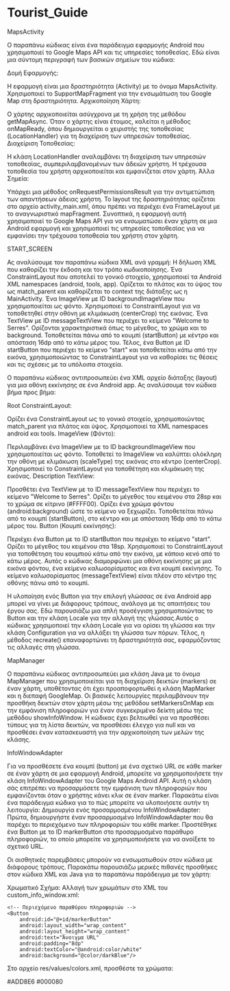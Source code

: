 # Tourist_Guide

MapsActivity

Ο παραπάνω κώδικας είναι ένα παράδειγμα εφαρμογής Android που χρησιμοποιεί το Google Maps API και τις υπηρεσίες τοποθεσίας. Εδώ είναι μια σύντομη περιγραφή των βασικών σημείων του κώδικα:

Δομή Εφαρμογής:

Η εφαρμογή είναι μια δραστηριότητα (Activity) με το όνομα MapsActivity.
Χρησιμοποιεί το SupportMapFragment για την ενσωμάτωση του Google Map στη δραστηριότητα.
Αρχικοποίηση Χάρτη:

Ο χάρτης αρχικοποιείται ασύγχρονα με τη χρήση της μεθόδου getMapAsync.
Όταν ο χάρτης είναι έτοιμος, καλείται η μέθοδος onMapReady, όπου δημιουργείται ο χειριστής της τοποθεσίας (LocationHandler) για τη διαχείριση των υπηρεσιών τοποθεσίας.
Διαχείριση Τοποθεσίας:

Η κλάση LocationHandler αναλαμβάνει τη διαχείριση των υπηρεσιών τοποθεσίας, συμπεριλαμβανομένων των άδειών χρήστη.
Η τρέχουσα τοποθεσία του χρήστη αρχικοποιείται και εμφανίζεται στον χάρτη.
Άλλα Σημεία:

Υπάρχει μια μέθοδος onRequestPermissionsResult για την αντιμετώπιση των απαντήσεων άδειας χρήστη.
Το layout της δραστηριότητας ορίζεται στο αρχείο activity_main.xml, όπου πρέπει να περιέχει ένα FrameLayout με το αναγνωριστικό mapFragment.
Συνοπτικά, η εφαρμογή αυτή χρησιμοποιεί το Google Maps API για να ενσωματώσει έναν χάρτη σε μια Android εφαρμογή και χρησιμοποιεί τις υπηρεσίες τοποθεσίας για να εμφανίσει την τρέχουσα τοποθεσία του χρήστη στον χάρτη.
 
START_SCREEN

Ας αναλύσουμε τον παραπάνω κώδικα XML ανά γραμμή:
Η δήλωση XML που καθορίζει την έκδοση και τον τρόπο κωδικοποίησης.
Ένα ConstraintLayout που αποτελεί το γονικό στοιχείο, χρησιμοποιεί τα Android XML namespaces (android, tools, app). Ορίζεται το πλάτος και το ύψος του ως match_parent και καθορίζεται το context της διάταξης ως η MainActivity.
Ένα ImageView με ID backgroundImageView που χρησιμοποιείται ως φόντο. Χρησιμοποιεί το ConstraintLayout για να τοποθετηθεί στην οθόνη με κλιμάκωση (centerCrop) της εικόνας.
Ένα TextView με ID messageTextView που περιέχει το κείμενο "Welcome to Serres". Ορίζονται χαρακτηριστικά όπως το μέγεθος, το χρώμα και το background. Τοποθετείται πάνω από το κουμπί (startButton) με κέντρο και απόσταση 16dp από το κάτω μέρος του.
Τέλος, ένα Button με ID startButton που περιέχει το κείμενο "start" και τοποθετείται κάτω από την εικόνα, χρησιμοποιώντας το ConstraintLayout για να καθορίσει τις θέσεις και τις σχέσεις με τα υπόλοιπα στοιχεία.

Ο παραπάνω κώδικας αντιπροσωπεύει ένα XML αρχείο διάταξης (layout) για μια οθόνη εκκίνησης σε ένα Android app. Ας αναλύσουμε τον κώδικα βήμα προς βήμα:

Root ConstraintLayout:

Ορίζει ένα ConstraintLayout ως το γονικό στοιχείο, χρησιμοποιώντας match_parent για πλάτος και ύψος.
Χρησιμοποιεί τα XML namespaces android και tools.
ImageView (Φόντο):

Περιλαμβάνει ένα ImageView με το ID backgroundImageView που χρησιμοποιείται ως φόντο.
Τοποθετεί το ImageView να καλύπτει ολόκληρη την οθόνη με κλιμάκωση (scaleType) της εικόνας στο κέντρο (centerCrop).
Χρησιμοποιεί το ConstraintLayout για τοποθέτηση και κλιμάκωση της εικόνας.
Description TextView:

Προσθέτει ένα TextView με το ID messageTextView που περιέχει το κείμενο "Welcome to Serres".
Ορίζει το μέγεθος του κειμένου στα 28sp και το χρώμα σε κίτρινο (#FFFF00).
Ορίζει ένα χρώμα φόντου (android:background) ώστε το κείμενο να ξεχωρίζει.
Τοποθετείται πάνω από το κουμπί (startButton), στο κέντρο και με απόσταση 16dp από το κάτω μέρος του.
Button (Κουμπί εκκίνησης):

Περιέχει ένα Button με το ID startButton που περιέχει το κείμενο "start".
Ορίζει το μέγεθος του κειμένου στα 18sp.
Χρησιμοποιεί το ConstraintLayout για τοποθέτηση του κουμπιού κάτω από την εικόνα, με κάποιο κενό από το κάτω μέρος.
Αυτός ο κώδικας διαμορφώνει μια οθόνη εκκίνησης με μια εικόνα φόντου, ένα κείμενο καλωσορίσματος και ένα κουμπί εκκίνησης. Το κείμενο καλωσορίσματος (messageTextView) είναι πλέον στο κέντρο της οθόνης πάνω από το κουμπί.

Η υλοποίηση ενός Button για την επιλογή γλώσσας σε ένα Android app μπορεί να γίνει με διάφορους τρόπους, ανάλογα με τις απαιτήσεις του έργου σας. Εδώ παρουσιάζω μια απλή προσέγγιση χρησιμοποιώντας το Button και την κλάση Locale για την αλλαγή της γλώσσας.Αυτός ο κώδικας χρησιμοποιεί την κλάση Locale για να ορίσει τη γλώσσα και την κλάση Configuration για να αλλάξει τη γλώσσα των πόρων. Τέλος, η μέθοδος recreate() επαναφορτώνει τη δραστηριότητά σας, εφαρμόζοντας τις αλλαγές στη γλώσσα.

MapManager

Ο παραπάνω κώδικας αντιπροσωπεύει μια κλάση Java με το όνομα MapManager που χρησιμοποιείται για τη διαχείριση δεικτών (markers) σε έναν χάρτη, υποθέτοντας ότι έχει προαποφορτωθεί η κλάση MapMarker και η διεπαφή GoogleMap. Οι βασικές λειτουργίες περιλαμβάνουν την προσθήκη δεικτών στον χάρτη μέσω της μεθόδου setMarkersOnMap και την εμφάνιση πληροφοριών για έναν συγκεκριμένο δείκτη μέσω της μεθόδου showInfoWindow. Η κώδικας έχει βελτιωθεί για να προσθέσει τύπους για τη λίστα δεικτών, να προσθέσει έλεγχο για null και να προσθέσει έναν κατασκευαστή για την αρχικοποίηση των μελών της κλάσης.


InfoWindowAdapter

Για να προσθέσετε ένα κουμπί (button) με ένα σχετικό URL σε κάθε marker σε έναν χάρτη σε μια εφαρμογή Android, μπορείτε να χρησιμοποιήσετε την κλάση InfoWindowAdapter του Google Maps Android API. Αυτή η κλάση σάς επιτρέπει να προσαρμόσετε την εμφάνιση των πληροφοριών που εμφανίζονται όταν ο χρήστης κάνει κλικ σε έναν marker.
Παρακάτω είναι ένα παράδειγμα κώδικα για το πώς μπορείτε να υλοποιήσετε αυτήν τη λειτουργία:
Δημιουργία ενός προσαρμοσμένου InfoWindowAdapter:
Πρώτα, δημιουργήστε έναν προσαρμοσμένο InfoWindowAdapter που θα παρέχει το περιεχόμενο των πληροφοριών του κάθε marker.
Προστέθηκε ένα Button με το ID markerButton στο προσαρμοσμένο παράθυρο πληροφοριών, το οποίο μπορείτε να χρησιμοποιήσετε για να ανοίξετε το σχετικό URL.

Οι αισθητικές παρεμβάσεις μπορούν να ενσωματωθούν στον κώδικα με διάφορους τρόπους. Παρακάτω παρουσιάζω μερικές πιθανές προσθήκες στον κώδικα XML και Java για το παραπάνω παράδειγμα με τον χάρτη:

Χρωματικό Σχήμα:
Αλλαγή των χρωμάτων στο XML του custom_info_window.xml:

<!-- custom_info_window.xml -->
<?xml version="1.0" encoding="utf-8"?>
<RelativeLayout xmlns:android="http://schemas.android.com/apk/res/android"
    android:layout_width="wrap_content"
    android:layout_height="wrap_content"
    android:background="@color/lightBlue">

    <!-- Περιεχόμενο παραθύρου πληροφοριών -->
    <Button
        android:id="@+id/markerButton"
        android:layout_width="wrap_content"
        android:layout_height="wrap_content"
        android:text="Άνοιγμα URL"
        android:padding="8dp"
        android:textColor="@android:color/white"
        android:background="@color/darkBlue"/>

</RelativeLayout>

Στο αρχείο res/values/colors.xml, προσθέστε τα χρώματα:

<!-- colors.xml -->
<resources>
    <color name="lightBlue">#ADD8E6</color>
    <color name="darkBlue">#000080</color>
</resources>


